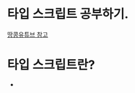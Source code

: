 # 타입 스크립트 공부하기.

[땅콩유튜브 참고](https://www.youtube.com/watch?v=VJ8rvsw2j5w&list=PLJf6aFJoJtbUXW6T4lPUk7C66yEneX7MN)
      
# 타입 스크립트란?  
* 
